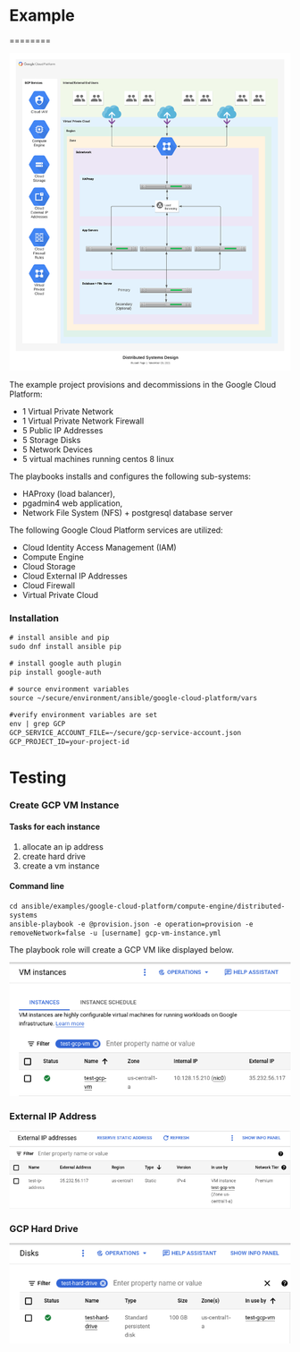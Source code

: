 # Example
========

![alt text](https://github.com/emergeplatform/ansible/blob/main/docs/images/Distributed-Systems-Design.png?raw=true)

The example project provisions and decommissions in the Google Cloud Platform:
- 1 Virtual Private Network
- 1 Virtual Private Network Firewall
- 5 Public IP Addresses
- 5 Storage Disks
- 5 Network Devices
- 5 virtual machines running centos 8 linux

The playbooks installs  and configures the following sub-systems:
- HAProxy (load balancer),
- pgadmin4 web application,
- Network File System (NFS) + postgresql database server

The following Google Cloud Platform services are utilized:
- Cloud Identity Access Management (IAM)
- Compute Engine
- Cloud Storage
- Cloud External IP Addresses
- Cloud Firewall
- Virtual Private Cloud

### Installation

```
# install ansible and pip
sudo dnf install ansible pip
```

```
# install google auth plugin
pip install google-auth
```

```
# source environment variables
source ~/secure/environment/ansible/google-cloud-platform/vars
```

```
#verify environment variables are set
env | grep GCP
GCP_SERVICE_ACCOUNT_FILE=~/secure/gcp-service-account.json
GCP_PROJECT_ID=your-project-id
```

# Testing 

### Create GCP VM Instance


#### Tasks for each instance

1. allocate an ip address
2. create hard drive
3. create a vm instance
 

#### Command line
```
cd ansible/examples/google-cloud-platform/compute-engine/distributed-systems
ansible-playbook -e @provision.json -e operation=provision -e removeNetwork=false -u [username] gcp-vm-instance.yml
```

The playbook role will create a GCP VM like displayed below.

![alt text](https://github.com/emergeplatform/ansible/blob/main/docs/images/gcp-test-vm.png?raw=true)


### External IP Address
![alt text](https://github.com/emergeplatform/ansible/blob/main/docs/images/gcp-expternal-ip-address.png?raw=true)

### GCP Hard Drive
![alt text](https://github.com/emergeplatform/ansible/blob/main/docs/images/gcp-test-hd.png?raw=true)

